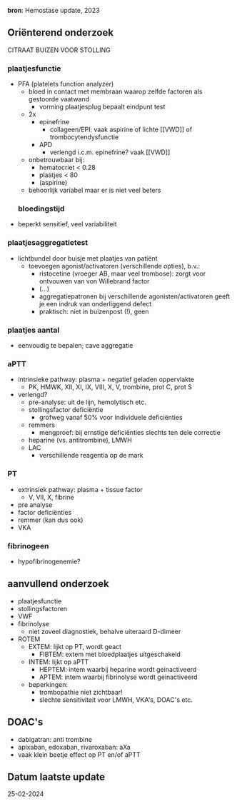 **bron**: Hemostase update, 2023
## Oriënterend onderzoek
CITRAAT BUIZEN VOOR STOLLING
### plaatjesfunctie
- PFA (platelets function analyzer)
	- bloed in contact met membraan waarop zelfde factoren als gestoorde vaatwand
		- vorming plaatjesplug bepaalt eindpunt test
	- 2x
		- epinefrine
			- collageen/EPI: vaak aspirine of lichte [[VWD]] of trombocytendysfunctie
		- APD
			- verlengd i.c.m. epinefrine? vaak [[VWD]]
	- onbetrouwbaar bij:
		- hematocriet < 0.28
		- plaatjes < 80 
		- (aspirine)
	- behoorlijk variabel maar er is niet veel beters
    ### bloedingstijd
- beperkt sensitief, veel variabiliteit    
### plaatjesaggregatietest
- lichtbundel door buisje met plaatjes van patiënt
	- toevoegen agonist/activatoren (verschillende opties), b.v.:
		- ristocetine (vroeger AB, maar veel trombose): zorgt voor ontvouwen van von Willebrand factor
		- (...)
		- aggregatiepatronen bij verschillende agonisten/activatoren geeft je een indruk van onderliggend defect
		- praktisch: niet in buizenpost (!), geen 
### plaatjes aantal
- eenvoudig te bepalen; cave aggregatie
### aPTT
- intrinsieke pathway: plasma + negatief geladen oppervlakte
	- PK, HMWK, XII, XI, IX, VIII, X, V, trombine, prot C, prot S
- verlengd?
	- pre-analyse: uit de lijn, hemolytisch etc.
	- stollingsfactor deficiëntie
		- grofweg vanaf 50% voor individuele deficiënties
	- remmers
		- mengproef: bij ernstige deficiënties slechts ten dele correctie
	- heparine (vs. antitrombine), LMWH
	- LAC
		- verschillende reagentia op de mark
### PT
- extrinsiek pathway: plasma + tissue factor
	- V, VII, X, fibrine
- pre analyse
- factor deficiënties
- remmer (kan dus ook)
- VKA
### fibrinogeen
- hypofibrinogenemie?
## aanvullend onderzoek
- plaatjesfunctie
- stollingsfactoren
- VWF
- fibrinolyse
	- niet zoveel diagnostiek, behalve uiteraard D-dimeer
- ROTEM
	- EXTEM: lijkt op PT, wordt geact
		- FIBTEM: extem met bloedplaatjes uitgeschakeld
	- INTEM: lijkt op aPTT
		- HEPTEM: intem waarbij heparine wordt geinactiveerd
		- APTEM: intem waarbij fibrinolyse wordt geinactiveerd
	- beperkingen:
		- trombopathie niet zichtbaar!
		- slechte sensitiviteit voor LMWH, VKA's, DOAC's etc.
## DOAC's
- dabigatran: anti trombine
- apixaban, edoxaban, rivaroxaban: aXa
- vaak klein beetje effect op PT en/of aPTT
## Datum laatste update
25-02-2024